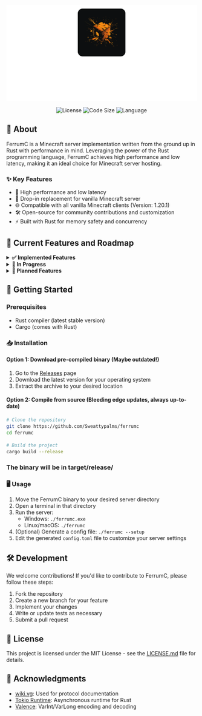 [//]: # (<div align="center" style="background: linear-gradient&#40;to bottom, #0d0f10 80%, rgba&#40;13,15,16,0&#41;&#41;; padding: 60px 0 40px; width: auto;">)

[//]: # (    <div style="width: 200px; height: 200px; margin: 0 auto; position: relative;">)

[//]: # (        <div style="position: absolute; top: 0; left: 0; right: 0; bottom: 0; background: #ff6600; filter: blur&#40;20px&#41; opacity&#40;0.7&#41;; border-radius: 20px;"></div>)

[//]: # (        <img src="icon.png" alt="FerrumC Icon" width="200" style="position: relative; border-radius: 20px;">)

[//]: # (    </div>)

[//]: # (    <h1 style="color: #ff6600; font-size: 38px; margin-top: 30px; letter-spacing: 2px;">FerrumC</h1>)

[//]: # (    <p style="color: #ffa366; font-size: 14px; max-width: 600px; margin: 10px auto;">A high-performance Minecraft server implementation, crafted in Rust for unparalleled speed and efficiency</p>)

[//]: # (</div>)

<div style="width: 100%">
   <img src="README/assets/header.svg" alt="FerrumC Header">
</div>


<p align="center">
  <img src="https://img.shields.io/github/license/Sweattypalms/ferrumc" alt="License">
  <img src="https://img.shields.io/github/languages/code-size/Sweattypalms/ferrumc" alt="Code Size">
  <img src="https://img.shields.io/badge/language-Rust-orange" alt="Language">
</p>

## 📖 About

FerrumC is a Minecraft server implementation written from the ground up in Rust with performance in mind. Leveraging the power of the Rust programming language, FerrumC achieves high performance and low latency, making it an ideal choice for Minecraft server hosting.

### ✨ Key Features

- 🚀 High performance and low latency
- 🔄 Drop-in replacement for vanilla Minecraft server
- 🌐 Compatible with all vanilla Minecraft clients (Version: 1.20.1)
- 🛠 Open-source for community contributions and customization
- ⚡ Built with Rust for memory safety and concurrency

## 🎯 Current Features and Roadmap

<details>
<summary><b>✅ Implemented Features</b></summary>

- Basic server setup and configuration
- Server list ping
- Player connection and authentication
- Entity Component System
- Packet handling, serialization, and deserialization
- Great logging system
- Keep-alive system

</details>

<details>
<summary><b>🔨 In Progress</b></summary>

- NBT serialization and deserialization
- World stuff (chunks loading, saving, etc.)
- Database integration (embedded)

</details>

<details>
<summary><b>📅 Planned Features</b></summary>

- Chat system
- Advanced world generation
- Plugin support + API (Rust and Lua)
- Multi-world support
- Performance optimizations

</details>

## 🚀 Getting Started

### Prerequisites

- Rust compiler (latest stable version)
- Cargo (comes with Rust)

### 📥 Installation

#### Option 1: Download pre-compiled binary (Maybe outdated!)

1. Go to the [Releases](https://github.com/Sweattypalms/ferrumc/releases) page
2. Download the latest version for your operating system
3. Extract the archive to your desired location

#### Option 2: Compile from source (Bleeding edge updates, always up-to-date)

```bash
# Clone the repository
git clone https://github.com/Sweattypalms/ferrumc
cd ferrumc

# Build the project
cargo build --release
```
### The binary will be in target/release/


### 🖥️ Usage

1. Move the FerrumC binary to your desired server directory
2. Open a terminal in that directory
3. Run the server:
    - Windows: `./ferrumc.exe`
    - Linux/macOS: `./ferrumc`
4. (Optional) Generate a config file: `./ferrumc --setup`
5. Edit the generated `config.toml` file to customize your server settings

## 🛠️ Development

We welcome contributions! If you'd like to contribute to FerrumC, please follow these steps:

1. Fork the repository
2. Create a new branch for your feature
3. Implement your changes
4. Write or update tests as necessary
5. Submit a pull request


## 📜 License

This project is licensed under the MIT License - see the [LICENSE.md](LICENSE.md) file for details.


## 🙏 Acknowledgments

- [wiki.vg](https://wiki.vg): Used for protocol documentation
- [Tokio Runtime](https://github.com/tokio-rs/tokio): Asynchronous runtime for Rust
- [Valence](https://github.com/valence-rs/valence): VarInt/VarLong encoding and decoding

